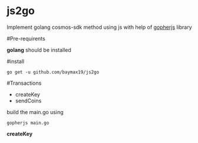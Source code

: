 # js2go
Implement golang cosmos-sdk method using js with help of [gopherjs](github.com/gopherjs/gopherjs) library

#Pre-requirents

**golang** should be installed

#install
```$xslt
go get -u github.com/baymax19/js2go
```

#Transactions
- createKey
- sendCoins


build the main.go using
```$xslt
gopherjs main.go 
```

**createKey**
